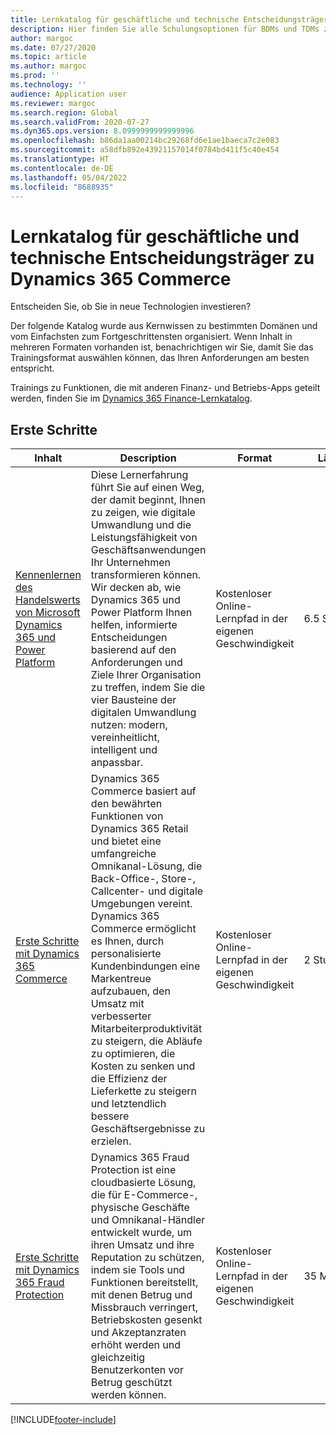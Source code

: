 ```yaml
---
title: Lernkatalog für geschäftliche und technische Entscheidungsträger zu Dynamics 365 Commerce
description: Hier finden Sie alle Schulungsoptionen für BDMs und TDMs zu Dynamics 365 Commerce.
author: margoc
ms.date: 07/27/2020
ms.topic: article
ms.author: margoc
ms.prod: ''
ms.technology: ''
audience: Application user
ms.reviewer: margoc
ms.search.region: Global
ms.search.validFrom: 2020-07-27
ms.dyn365.ops.version: 8.0999999999999996
ms.openlocfilehash: b86da1aa00214bc29268fd6e1ae1baeca7c2e083
ms.sourcegitcommit: a58dfb892e43921157014f0784bd411f5c40e454
ms.translationtype: HT
ms.contentlocale: de-DE
ms.lasthandoff: 05/04/2022
ms.locfileid: "8688935"
---
```

# <a name="learning-catalog-for-business-and-technical-decision-makers-considering-dynamics-365-commerce"></a>Lernkatalog für geschäftliche und technische Entscheidungsträger zu Dynamics 365 Commerce

Entscheiden Sie, ob Sie in neue Technologien investieren?

Der folgende Katalog wurde aus Kernwissen zu bestimmten Domänen und vom Einfachsten zum Fortgeschrittensten organisiert. Wenn Inhalt in mehreren Formaten vorhanden ist, benachrichtigen wir Sie, damit Sie das Trainingsformat auswählen können, das Ihren Anforderungen am besten entspricht.

Trainings zu Funktionen, die mit anderen Finanz- und Betriebs-Apps geteilt werden, finden Sie im [Dynamics 365 Finance-Lernkatalog](../../finance/get-started/learning-catalog-bdm.md).

## <a name="get-started"></a>Erste Schritte<a name="get-started"></a>

| Inhalt   | Description   | Format    | Länge    |
|------------------------------------------------------------------------------------------------------------------------------------------------------------------------------------|--------------------------------------------------------------------------------------------------------------------------------------------------------------------------------------------------------------------------------------------------------------------------------------------------------------------------------------------------------------------------------------------------------------------------|--------------------------------------------------------------------------------|-----------|
| [Kennenlernen des Handelswerts von Microsoft Dynamics 365 und Power Platform](/learn/paths/learn-business-value-of-dynamics-365-and-power-platform/) | Diese Lernerfahrung führt Sie auf einen Weg, der damit beginnt, Ihnen zu zeigen, wie digitale Umwandlung und die Leistungsfähigkeit von Geschäftsanwendungen Ihr Unternehmen transformieren können. Wir decken ab, wie Dynamics 365 und Power Platform Ihnen helfen, informierte Entscheidungen basierend auf den Anforderungen und Ziele Ihrer Organisation zu treffen, indem Sie die vier Bausteine der digitalen Umwandlung nutzen: modern, vereinheitlicht, intelligent und anpassbar.                  | Kostenloser Online-Lernpfad in der eigenen Geschwindigkeit                                          | 6.5 Stunden   |
| [Erste Schritte mit Dynamics 365 Commerce](/learn/paths/get-started-dynamics-365-commerce/)                                                       | Dynamics 365 Commerce basiert auf den bewährten Funktionen von Dynamics 365 Retail und bietet eine umfangreiche Omnikanal-Lösung, die Back-Office-, Store-, Callcenter- und digitale Umgebungen vereint. Dynamics 365 Commerce ermöglicht es Ihnen, durch personalisierte Kundenbindungen eine Markentreue aufzubauen, den Umsatz mit verbesserter Mitarbeiterproduktivität zu steigern, die Abläufe zu optimieren, die Kosten zu senken und die Effizienz der Lieferkette zu steigern und letztendlich bessere Geschäftsergebnisse zu erzielen. | Kostenloser Online-Lernpfad in der eigenen Geschwindigkeit                                          | 2 Stunden   |
| [Erste Schritte mit Dynamics 365 Fraud Protection](/learn/modules/get-started-fraud-protection/)| Dynamics 365 Fraud Protection ist eine cloudbasierte Lösung, die für E-Commerce-, physische Geschäfte und Omnikanal-Händler entwickelt wurde, um ihren Umsatz und ihre Reputation zu schützen, indem sie Tools und Funktionen bereitstellt, mit denen Betrug und Missbrauch verringert, Betriebskosten gesenkt und Akzeptanzraten erhöht werden und gleichzeitig Benutzerkonten vor Betrug geschützt werden können. | Kostenloser Online-Lernpfad in der eigenen Geschwindigkeit | 35 Minuten |


[!INCLUDE[footer-include](../../includes/footer-banner.md)]
